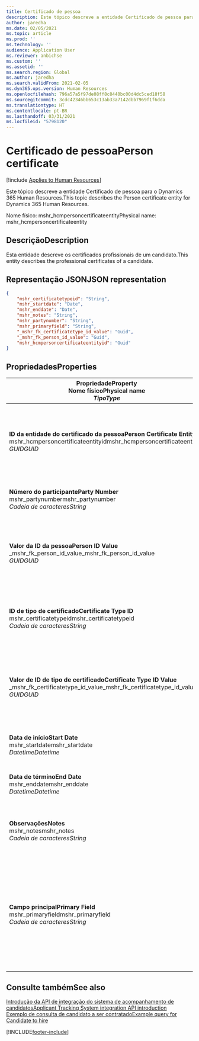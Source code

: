 ```yaml
---
title: Certificado de pessoa
description: Este tópico descreve a entidade Certificado de pessoa para o Dynamics 365 Human Resources.
author: jaredha
ms.date: 02/05/2021
ms.topic: article
ms.prod: ''
ms.technology: ''
audience: Application User
ms.reviewer: anbichse
ms.custom: ''
ms.assetid: ''
ms.search.region: Global
ms.author: jaredha
ms.search.validFrom: 2021-02-05
ms.dyn365.ops.version: Human Resources
ms.openlocfilehash: 796a57a5f97de08ff8c8440bc00d4dc5ced18f58
ms.sourcegitcommit: 3cdc42346bb653c13ab33a7142dbb7969f1f6dda
ms.translationtype: HT
ms.contentlocale: pt-BR
ms.lasthandoff: 03/31/2021
ms.locfileid: "5798120"
---
```

# <a name="person-certificate"></a><span data-ttu-id="1757b-103">Certificado de pessoa</span><span class="sxs-lookup"><span data-stu-id="1757b-103">Person certificate</span></span>

[!include [Applies to Human Resources](../includes/applies-to-hr.md)]

<span data-ttu-id="1757b-104">Este tópico descreve a entidade Certificado de pessoa para o Dynamics 365 Human Resources.</span><span class="sxs-lookup"><span data-stu-id="1757b-104">This topic describes the Person certificate entity for Dynamics 365 Human Resources.</span></span>

<span data-ttu-id="1757b-105">Nome físico: mshr_hcmpersoncertificateentity</span><span class="sxs-lookup"><span data-stu-id="1757b-105">Physical name: mshr_hcmpersoncertificateentity</span></span>

## <a name="description"></a><span data-ttu-id="1757b-106">Descrição</span><span class="sxs-lookup"><span data-stu-id="1757b-106">Description</span></span>

<span data-ttu-id="1757b-107">Esta entidade descreve os certificados profissionais de um candidato.</span><span class="sxs-lookup"><span data-stu-id="1757b-107">This entity describes the professional certificates of a candidate.</span></span>

## <a name="json-representation"></a><span data-ttu-id="1757b-108">Representação JSON</span><span class="sxs-lookup"><span data-stu-id="1757b-108">JSON representation</span></span>

```json
{
    "mshr_certificatetypeid": "String",
    "mshr_startdate": "Date",
    "mshr_enddate": "Date",
    "mshr_notes": "String",
    "mshr_partynumber": "String",
    "mshr_primaryfield": "String",
    "_mshr_fk_certificatetype_id_value": "Guid",
    "_mshr_fk_person_id_value": "Guid",
    "mshr_hcmpersoncertificateentityid": "Guid"
}
```

## <a name="properties"></a><span data-ttu-id="1757b-109">Propriedades</span><span class="sxs-lookup"><span data-stu-id="1757b-109">Properties</span></span>

| <span data-ttu-id="1757b-110">Propriedade</span><span class="sxs-lookup"><span data-stu-id="1757b-110">Property</span></span><br><span data-ttu-id="1757b-111">**Nome físico**</span><span class="sxs-lookup"><span data-stu-id="1757b-111">**Physical name**</span></span><br><span data-ttu-id="1757b-112">**_Tipo_**</span><span class="sxs-lookup"><span data-stu-id="1757b-112">**_Type_**</span></span> | <span data-ttu-id="1757b-113">Uso</span><span class="sxs-lookup"><span data-stu-id="1757b-113">Use</span></span> | <span data-ttu-id="1757b-114">Descrição</span><span class="sxs-lookup"><span data-stu-id="1757b-114">Description</span></span> |
| --- | --- | --- |
| <span data-ttu-id="1757b-115">**ID da entidade do certificado da pessoa**</span><span class="sxs-lookup"><span data-stu-id="1757b-115">**Person Certificate Entity ID**</span></span><br><span data-ttu-id="1757b-116">mshr_hcmpersoncertificateentityid</span><span class="sxs-lookup"><span data-stu-id="1757b-116">mshr_hcmpersoncertificateentityid</span></span><br><span data-ttu-id="1757b-117">*GUID*</span><span class="sxs-lookup"><span data-stu-id="1757b-117">*GUID*</span></span> | <span data-ttu-id="1757b-118">Somente leitura</span><span class="sxs-lookup"><span data-stu-id="1757b-118">Read-only</span></span><br><span data-ttu-id="1757b-119">Obrigatório</span><span class="sxs-lookup"><span data-stu-id="1757b-119">Required</span></span> | <span data-ttu-id="1757b-120">Identificador exclusivo gerado pelo sistema para o registro de entidade do certificado da pessoa.</span><span class="sxs-lookup"><span data-stu-id="1757b-120">System-generated unique identifier for the person certificate entity record.</span></span> |
| <span data-ttu-id="1757b-121">**Número do participante**</span><span class="sxs-lookup"><span data-stu-id="1757b-121">**Party Number**</span></span><br><span data-ttu-id="1757b-122">mshr_partynumber</span><span class="sxs-lookup"><span data-stu-id="1757b-122">mshr_partynumber</span></span><br><span data-ttu-id="1757b-123">*Cadeia de caracteres*</span><span class="sxs-lookup"><span data-stu-id="1757b-123">*String*</span></span> | <span data-ttu-id="1757b-124">Ler/gravar</span><span class="sxs-lookup"><span data-stu-id="1757b-124">Read/write</span></span><br><span data-ttu-id="1757b-125">Obrigatório</span><span class="sxs-lookup"><span data-stu-id="1757b-125">Required</span></span> | <span data-ttu-id="1757b-126">A ID de participante (pessoa) do candidato.</span><span class="sxs-lookup"><span data-stu-id="1757b-126">The party (person) ID of the candidate.</span></span> |
| <span data-ttu-id="1757b-127">**Valor da ID da pessoa**</span><span class="sxs-lookup"><span data-stu-id="1757b-127">**Person ID Value**</span></span><br><span data-ttu-id="1757b-128">_mshr_fk_person_id_value</span><span class="sxs-lookup"><span data-stu-id="1757b-128">_mshr_fk_person_id_value</span></span><br><span data-ttu-id="1757b-129">*GUID*</span><span class="sxs-lookup"><span data-stu-id="1757b-129">*GUID*</span></span> | <span data-ttu-id="1757b-130">Somente leitura</span><span class="sxs-lookup"><span data-stu-id="1757b-130">Read-only</span></span><br><span data-ttu-id="1757b-131">Obrigatório</span><span class="sxs-lookup"><span data-stu-id="1757b-131">Required</span></span><br><span data-ttu-id="1757b-132">Chave estrangeira: mshr_dirpersonentityid de mshr_dirpersonentity</span><span class="sxs-lookup"><span data-stu-id="1757b-132">Foreign key: mshr_dirpersonentityid of mshr_dirpersonentity</span></span> | <span data-ttu-id="1757b-133">O identificador gerado pelo sistema do registro da entidade de participante (pessoa).</span><span class="sxs-lookup"><span data-stu-id="1757b-133">The system-generated identifier of the party (person) entity record.</span></span> |
| <span data-ttu-id="1757b-134">**ID de tipo de certificado**</span><span class="sxs-lookup"><span data-stu-id="1757b-134">**Certificate Type ID**</span></span><br><span data-ttu-id="1757b-135">mshr_certificatetypeid</span><span class="sxs-lookup"><span data-stu-id="1757b-135">mshr_certificatetypeid</span></span><br><span data-ttu-id="1757b-136">*Cadeia de caracteres*</span><span class="sxs-lookup"><span data-stu-id="1757b-136">*String*</span></span> | <span data-ttu-id="1757b-137">Ler/gravar</span><span class="sxs-lookup"><span data-stu-id="1757b-137">Read/write</span></span><br><span data-ttu-id="1757b-138">Obrigatório</span><span class="sxs-lookup"><span data-stu-id="1757b-138">Required</span></span> |  <span data-ttu-id="1757b-139">O identificador do tipo de certificado definido em Human Resources.</span><span class="sxs-lookup"><span data-stu-id="1757b-139">The identifier of the certificate type defined in Human Resources.</span></span> |
| <span data-ttu-id="1757b-140">**Valor de ID de tipo de certificado**</span><span class="sxs-lookup"><span data-stu-id="1757b-140">**Certificate Type ID Value**</span></span><br><span data-ttu-id="1757b-141">_mshr_fk_certificatetype_id_value</span><span class="sxs-lookup"><span data-stu-id="1757b-141">_mshr_fk_certificatetype_id_value</span></span><br><span data-ttu-id="1757b-142">*GUID*</span><span class="sxs-lookup"><span data-stu-id="1757b-142">*GUID*</span></span> | <span data-ttu-id="1757b-143">Somente leitura</span><span class="sxs-lookup"><span data-stu-id="1757b-143">Read-only</span></span><br><span data-ttu-id="1757b-144">Obrigatório</span><span class="sxs-lookup"><span data-stu-id="1757b-144">Required</span></span><br><span data-ttu-id="1757b-145">Chave estrangeira: mshr_hcmcertificatetypeentityid de mshr_hcmcertificatetypeentity</span><span class="sxs-lookup"><span data-stu-id="1757b-145">Foreign key: mshr_hcmcertificatetypeentityid of mshr_hcmcertificatetypeentity</span></span> | <span data-ttu-id="1757b-146">Identificador exclusivo gerado pelo sistema do tipo de certificado da entidade associada.</span><span class="sxs-lookup"><span data-stu-id="1757b-146">System-generated unique identifier of the certificate type in the associated entity.</span></span> |
| <span data-ttu-id="1757b-147">**Data de início**</span><span class="sxs-lookup"><span data-stu-id="1757b-147">**Start Date**</span></span><br><span data-ttu-id="1757b-148">mshr_startdate</span><span class="sxs-lookup"><span data-stu-id="1757b-148">mshr_startdate</span></span><br><span data-ttu-id="1757b-149">*Datetime*</span><span class="sxs-lookup"><span data-stu-id="1757b-149">*Datetime*</span></span> | <span data-ttu-id="1757b-150">Ler/gravar</span><span class="sxs-lookup"><span data-stu-id="1757b-150">Read/write</span></span><br><span data-ttu-id="1757b-151">Obrigatório</span><span class="sxs-lookup"><span data-stu-id="1757b-151">Required</span></span> | <span data-ttu-id="1757b-152">A data em que o certificado foi emitido.</span><span class="sxs-lookup"><span data-stu-id="1757b-152">The date at which the certificate was issued.</span></span> |
| <span data-ttu-id="1757b-153">**Data de término**</span><span class="sxs-lookup"><span data-stu-id="1757b-153">**End Date**</span></span><br><span data-ttu-id="1757b-154">mshr_enddate</span><span class="sxs-lookup"><span data-stu-id="1757b-154">mshr_enddate</span></span><br><span data-ttu-id="1757b-155">*Datetime*</span><span class="sxs-lookup"><span data-stu-id="1757b-155">*Datetime*</span></span> | <span data-ttu-id="1757b-156">Ler/gravar</span><span class="sxs-lookup"><span data-stu-id="1757b-156">Read/write</span></span><br><span data-ttu-id="1757b-157">Opcional</span><span class="sxs-lookup"><span data-stu-id="1757b-157">Optional</span></span> | <span data-ttu-id="1757b-158">A data em que o certificado expirará.</span><span class="sxs-lookup"><span data-stu-id="1757b-158">The date at which the certificate will expire.</span></span> |
| <span data-ttu-id="1757b-159">**Observações**</span><span class="sxs-lookup"><span data-stu-id="1757b-159">**Notes**</span></span><br><span data-ttu-id="1757b-160">mshr_notes</span><span class="sxs-lookup"><span data-stu-id="1757b-160">mshr_notes</span></span><br><span data-ttu-id="1757b-161">*Cadeia de caracteres*</span><span class="sxs-lookup"><span data-stu-id="1757b-161">*String*</span></span> | <span data-ttu-id="1757b-162">Ler/gravar</span><span class="sxs-lookup"><span data-stu-id="1757b-162">Read/write</span></span><br><span data-ttu-id="1757b-163">Opcional</span><span class="sxs-lookup"><span data-stu-id="1757b-163">Optional</span></span> | <span data-ttu-id="1757b-164">Observações para uso por gerentes e recrutadores de contratação.</span><span class="sxs-lookup"><span data-stu-id="1757b-164">Notes for use by hiring managers and recruiters.</span></span> |
| <span data-ttu-id="1757b-165">**Campo principal**</span><span class="sxs-lookup"><span data-stu-id="1757b-165">**Primary Field**</span></span><br><span data-ttu-id="1757b-166">mshr_primaryfield</span><span class="sxs-lookup"><span data-stu-id="1757b-166">mshr_primaryfield</span></span><br><span data-ttu-id="1757b-167">*Cadeia de caracteres*</span><span class="sxs-lookup"><span data-stu-id="1757b-167">*String*</span></span> | <span data-ttu-id="1757b-168">Somente leitura</span><span class="sxs-lookup"><span data-stu-id="1757b-168">Read-only</span></span><br><span data-ttu-id="1757b-169">Obrigatório</span><span class="sxs-lookup"><span data-stu-id="1757b-169">Required</span></span> |  <span data-ttu-id="1757b-170">Campo a ser usado como identificador do registro de entidade.</span><span class="sxs-lookup"><span data-stu-id="1757b-170">Field to be used as an identifier of the entity record.</span></span> <span data-ttu-id="1757b-171">Combinação de número de participante, ID de tipo de certificado e data de início.</span><span class="sxs-lookup"><span data-stu-id="1757b-171">Combination of party number, certificate type ID, and start date.</span></span> |

## <a name="see-also"></a><span data-ttu-id="1757b-172">Consulte também</span><span class="sxs-lookup"><span data-stu-id="1757b-172">See also</span></span>

[<span data-ttu-id="1757b-173">Introdução da API de integração do sistema de acompanhamento de candidatos</span><span class="sxs-lookup"><span data-stu-id="1757b-173">Applicant Tracking System integration API introduction</span></span>](hr-admin-integration-ats-api-introduction.md)<br>
[<span data-ttu-id="1757b-174">Exemplo de consulta de candidato a ser contratado</span><span class="sxs-lookup"><span data-stu-id="1757b-174">Example query for Candidate to hire</span></span>](hr-admin-integration-ats-api-candidate-to-hire-example-query.md)



[!INCLUDE[footer-include](../includes/footer-banner.md)]